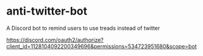 # anti-twitter-bot
A Discord bot to remind users to use treads instead of twitter 

https://discord.com/oauth2/authorize?client_id=1128104092200349696&permissions=534723951680&scope=bot